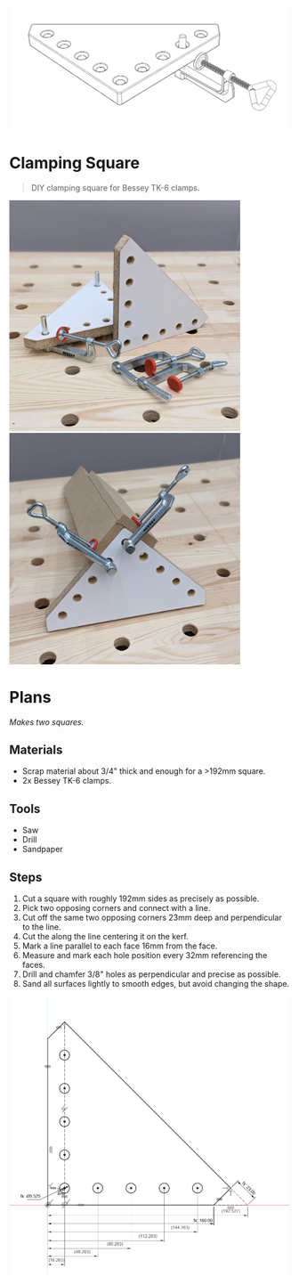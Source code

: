 ![](./images/wireframe.png)

# Clamping Square

> DIY clamping square for Bessey TK-6 clamps.


<img src="./images/display.jpg" width="415"/> <img src="./images/clamped.jpg" width="415"/>

# Plans

_Makes two squares._

## Materials

- Scrap material about 3/4" thick and enough for a >192mm square.
- 2x Bessey TK-6 clamps.

## Tools

- Saw
- Drill
- Sandpaper

## Steps

1. Cut a square with roughly 192mm sides as precisely as possible.
2. Pick two opposing corners and connect with a line.
3. Cut off the same two opposing corners 23mm deep and perpendicular to the line.
4. Cut the along the line centering it on the kerf.
5. Mark a line parallel to each face 16mm from the face.
6. Measure and mark each hole position every 32mm referencing the faces.
7. Drill and chamfer 3/8" holes as perpendicular and precise as possible.
8. Sand all surfaces lightly to smooth edges, but avoid changing the shape.

![](./images/measurements.png)
